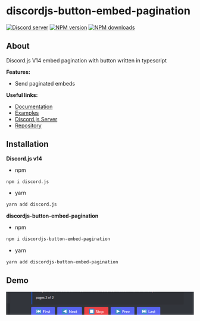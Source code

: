 # discordjs-button-embed-pagination

<p>
	<a href="https://discord.gg/5DRwubYxmj"><img src="https://img.shields.io/discord/658881908733771816?color=5865F2&logo=discord&logoColor=white" alt="Discord server" /></a>
		<a href="https://www.npmjs.com/package/discordjs-button-embed-pagination"><img src="https://img.shields.io/npm/v/discordjs-button-embed-pagination.svg?maxAge=3600" alt="NPM version" /></a>
	<a href="https://www.npmjs.com/package/discordjs-button-embed-pagination"><img src="https://img.shields.io/npm/dt/discordjs-button-embed-pagination.svg?maxAge=3600" alt="NPM downloads" /></a>
</p>

## About

Discord.js V14 embed pagination with button written in typescript

**Features:**

- Send paginated embeds


**Useful links:**
- [Documentation](https://crza5.github.io/discordjs-button-embed-pagination/)
- [Examples](https://github.com/CRZA5/discordjs-button-embed-pagination/tree/master/examples)
- [Discord.js Server](https://discord.gg/djs)
- [Repository](https://github.com/CRZA5/discordjs-button-embed-pagination)

## Installation
**Discord.js v14**
- npm
```bash
npm i discord.js
```
- yarn 
```bash
yarn add discord.js
```
**discordjs-button-embed-pagination**
- npm
```bash
npm i discordjs-button-embed-pagination
```
- yarn
```bash
yarn add discordjs-button-embed-pagination
```

## Demo 
![](examples/example.png)
